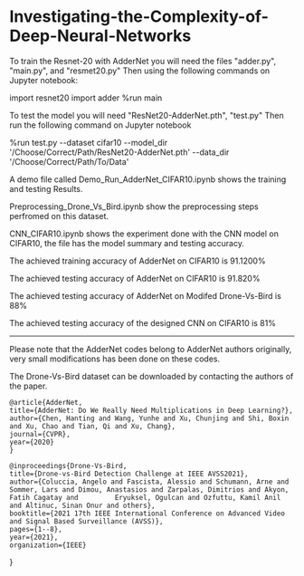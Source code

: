 # Investigating-the-Complexity-of-Deep-Neural-Networks

To train the Resnet-20 with AdderNet you will need the files "adder.py", "main.py", and "resmet20.py" Then using the following commands on Jupyter notebook:

import resnet20
import adder
%run main 

To test the model you will need "ResNet20-AdderNet.pth", "test.py" Then run the following command on Jupyter notebook

%run test.py --dataset cifar10 --model_dir '/Choose/Correct/Path/ResNet20-AdderNet.pth' --data_dir '/Choose/Correct/Path/To/Data'

A demo file called Demo_Run_AdderNet_CIFAR10.ipynb shows the training and testing Results. 

Preprocessing_Drone_Vs_Bird.ipynb  show the preprocessing steps perfromed on this dataset.

CNN_CIFAR10.ipynb  shows the experiment done with the CNN model on CIFAR10, the file has the model summary and testing accuracy.


The achieved training accuracy of AdderNet on CIFAR10 is 91.1200%

The achieved testing accuracy of AdderNet on CIFAR10 is 91.820%

The achieved testing accuracy of AdderNet on Modifed Drone-Vs-Bird is 88%

The achieved testing accuracy of the designed CNN on CIFAR10 is 81%




------------------------------------------------------------------------------------------------------------------
Please note that the AdderNet codes belong to AdderNet authors originally, very small modifications has been done on these codes.

The Drone-Vs-Bird dataset can be downloaded by contacting the authors of the paper.




	@article{AdderNet,
	title={AdderNet: Do We Really Need Multiplications in Deep Learning?},
	author={Chen, Hanting and Wang, Yunhe and Xu, Chunjing and Shi, Boxin and Xu, Chao and Tian, Qi and Xu, Chang},
	journal={CVPR},
	year={2020}
	}
	
	@inproceedings{Drone-Vs-Bird,
  	title={Drone-vs-Bird Detection Challenge at IEEE AVSS2021},
  	author={Coluccia, Angelo and Fascista, Alessio and Schumann, Arne and Sommer, Lars and Dimou, Anastasios and Zarpalas, Dimitrios and Akyon, Fatih Cagatay and	      Eryuksel, Ogulcan and Ozfuttu, Kamil Anil and Altinuc, Sinan Onur and others},
  	booktitle={2021 17th IEEE International Conference on Advanced Video and Signal Based Surveillance (AVSS)},
  	pages={1--8},
  	year={2021},
  	organization={IEEE}
}
